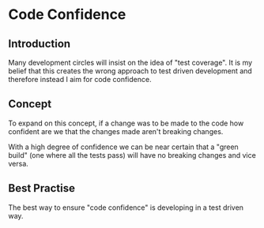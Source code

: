 # Code Confidence

## Introduction

Many development circles will insist on the idea of "test coverage". It is my belief that this creates the wrong approach to test driven development and therefore instead I aim for code confidence.

## Concept

To expand on this concept, if a change was to be made to the code how confident are we that the changes made aren't breaking changes.

With a high degree of confidence we can be near certain that a "green build" (one where all the tests pass) will have no breaking changes and vice versa.

## Best Practise

The best way to ensure "code confidence" is developing in a test driven way.
